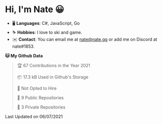 # Hi, I'm Nate 😀
- 🖥️ **Languages**: C#, JavaScript, Go
- ⛷️ **Hobbies**: I love to ski and game.
- ✉️ **Contact**: You can email me at nate@nate.gg or add me on Discord at nate#1853.

<!--START_SECTION:waka-->
**🐱 My Github Data** 

> 🏆 67 Contributions in the Year 2021
 > 
> 📦 17.3 kB Used in Github's Storage 
 > 
> 🚫 Not Opted to Hire
 > 
> 📜 9 Public Repositories 
 > 
> 🔑 3 Private Repositories  
 > 

 Last Updated on 06/07/2021
<!--END_SECTION:waka-->
